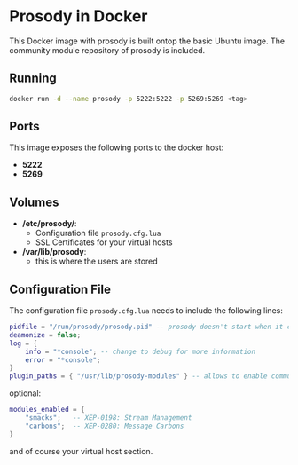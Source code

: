 # Prosody in Docker #

This Docker image with prosody is built ontop the basic Ubuntu image.
The community module repository of prosody is included.


## Running ##

```bash
docker run -d --name prosody -p 5222:5222 -p 5269:5269 <tag>
```

## Ports ##

This image exposes the following ports to the docker host:
* __5222__
* __5269__

## Volumes ##

* __/etc/prosody/__:
    - Configuration file `prosody.cfg.lua`
    - SSL Certificates for your virtual hosts
* __/var/lib/prosody__:
    - this is where the users are stored

## Configuration File ##

The configuration file `prosody.cfg.lua` needs to include the following lines:
```lua
pidfile = "/run/prosody/prosody.pid" -- prosody doesn't start when it can't write to the directory
deamonize = false;
log = {
    info = "*console"; -- change to debug for more information
    error = "*console";
}
plugin_paths = { "/usr/lib/prosody-modules" } -- allows to enable community plugins
```

optional:
```lua
modules_enabled = {
    "smacks";   -- XEP-0198: Stream Management
    "carbons";  -- XEP-0280: Message Carbons
}
```

and of course your virtual host section.
